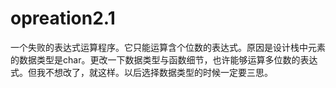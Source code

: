 # opreation2.1
一个失败的表达式运算程序。它只能运算含个位数的表达式。原因是设计栈中元素的数据类型是char。更改一下数据类型与函数细节，也许能够运算多位数的表达式。但我不想改了，就这样。以后选择数据类型的时候一定要三思。
